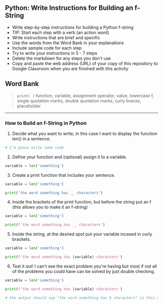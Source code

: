 ## Python: Write Instructions for Building an f-String

- Write step-by-step instructions for building a Python f-string
- TIP: Start each step with a verb (an action word)
- Write instructions that are brief and specific
- Use the words from the Word Bank in your explanations
- Include sample code for each step
- Try to write your instructions in 5 - 7 steps
- Delete the markdown for any steps you don't use
- Copy and paste the web address (URL) of your copy of this repository to Google Classroom when you are finished with this activity

## Word Bank
> `print( )` function, variable, assignment operator, value, lowercase f, single quotation marks, double quotation marks, curly braces, placeholder

---
### How to Build an f-String in Python 

1. Decide what you want to write, in this case I want to display the function len() in a sentence.
```python
# I'm gonna write some code
```
2. Define your function and (optional) assign it to a variable.
```python
variable = len('something')
```
3. Create a print function that includes your sentence.
```python
variable = len('something')

print('the word something has __ characters')
```
4. Inside the brackets of the print function, but before the string put an f (this allows you to make it an f-string)
```python
variable = len('something')

print(f'the word something has __ characters')
```
5. Inside the string, at the desired spot put your variable incased in curly brackets.
```python
variable = len('something')

print(f'the word something has {variable} characters')
```
6. Test it out! I can't see the exact problem you're having but most if not all of the problems you could have can be solved by just double checking.
```python
variable = len('something')

print(f'the word something has {variable} characters')

# the output should say "the word something has 9 characters" in this example
```
